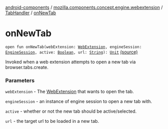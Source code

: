 [android-components](../../index.md) / [mozilla.components.concept.engine.webextension](../index.md) / [TabHandler](index.md) / [onNewTab](./on-new-tab.md)

# onNewTab

`open fun onNewTab(webExtension: `[`WebExtension`](../-web-extension/index.md)`, engineSession: `[`EngineSession`](../../mozilla.components.concept.engine/-engine-session/index.md)`, active: `[`Boolean`](https://kotlinlang.org/api/latest/jvm/stdlib/kotlin/-boolean/index.html)`, url: `[`String`](https://kotlinlang.org/api/latest/jvm/stdlib/kotlin/-string/index.html)`): `[`Unit`](https://kotlinlang.org/api/latest/jvm/stdlib/kotlin/-unit/index.html) [(source)](https://github.com/mozilla-mobile/android-components/blob/master/components/concept/engine/src/main/java/mozilla/components/concept/engine/webextension/WebExtension.kt#L270)

Invoked when a web extension attempts to open a new tab via
browser.tabs.create.

### Parameters

`webExtension` - The [WebExtension](../-web-extension/index.md) that wants to open the tab.

`engineSession` - an instance of engine session to open a new tab with.

`active` - whether or not the new tab should be active/selected.

`url` - the target url to be loaded in a new tab.